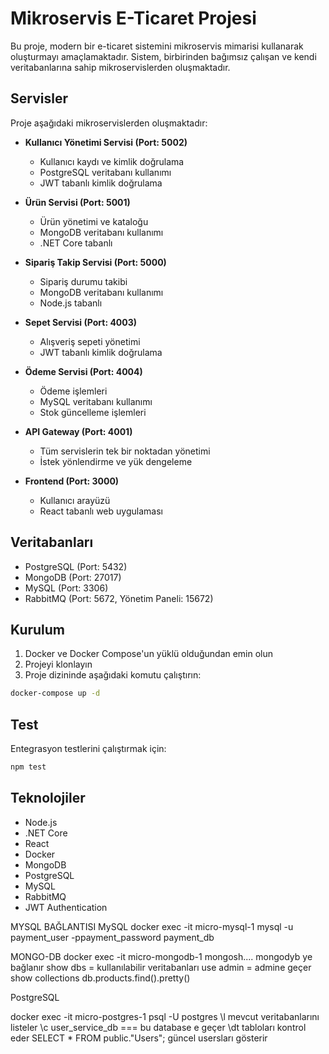 # Mikroservis E-Ticaret Projesi

Bu proje, modern bir e-ticaret sistemini mikroservis mimarisi kullanarak oluşturmayı amaçlamaktadır. Sistem, birbirinden bağımsız çalışan ve kendi veritabanlarına sahip mikroservislerden oluşmaktadır.

## Servisler

Proje aşağıdaki mikroservislerden oluşmaktadır:

- **Kullanıcı Yönetimi Servisi (Port: 5002)**
  - Kullanıcı kaydı ve kimlik doğrulama
  - PostgreSQL veritabanı kullanımı
  - JWT tabanlı kimlik doğrulama

- **Ürün Servisi (Port: 5001)**
  - Ürün yönetimi ve kataloğu
  - MongoDB veritabanı kullanımı
  - .NET Core tabanlı

- **Sipariş Takip Servisi (Port: 5000)**
  - Sipariş durumu takibi
  - MongoDB veritabanı kullanımı
  - Node.js tabanlı

- **Sepet Servisi (Port: 4003)**
  - Alışveriş sepeti yönetimi
  - JWT tabanlı kimlik doğrulama

- **Ödeme Servisi (Port: 4004)**
  - Ödeme işlemleri
  - MySQL veritabanı kullanımı
  - Stok güncelleme işlemleri

- **API Gateway (Port: 4001)**
  - Tüm servislerin tek bir noktadan yönetimi
  - İstek yönlendirme ve yük dengeleme

- **Frontend (Port: 3000)**
  - Kullanıcı arayüzü
  - React tabanlı web uygulaması

## Veritabanları

- PostgreSQL (Port: 5432)
- MongoDB (Port: 27017)
- MySQL (Port: 3306)
- RabbitMQ (Port: 5672, Yönetim Paneli: 15672)

## Kurulum

1. Docker ve Docker Compose'un yüklü olduğundan emin olun
2. Projeyi klonlayın
3. Proje dizininde aşağıdaki komutu çalıştırın:

```bash
docker-compose up -d
```

## Test

Entegrasyon testlerini çalıştırmak için:

```bash
npm test
```

## Teknolojiler

- Node.js
- .NET Core
- React
- Docker
- MongoDB
- PostgreSQL
- MySQL
- RabbitMQ
- JWT Authentication


MYSQL BAĞLANTISI
MySQL docker exec -it micro-mysql-1 mysql -u payment_user -ppayment_password payment_db

MONGO-DB
docker exec -it micro-mongodb-1 mongosh.... mongodyb ye bağlanır
show dbs = kullanılabilir veritabanları 
use admin = admine geçer
show collections
db.products.find().pretty()


PostgreSQL


docker exec -it micro-postgres-1 psql -U postgres
\l mevcut veritabanlarını listeler
\c user_service_db === bu database e geçer
\dt tabloları kontrol eder
SELECT * FROM public."Users"; güncel usersları gösterir
